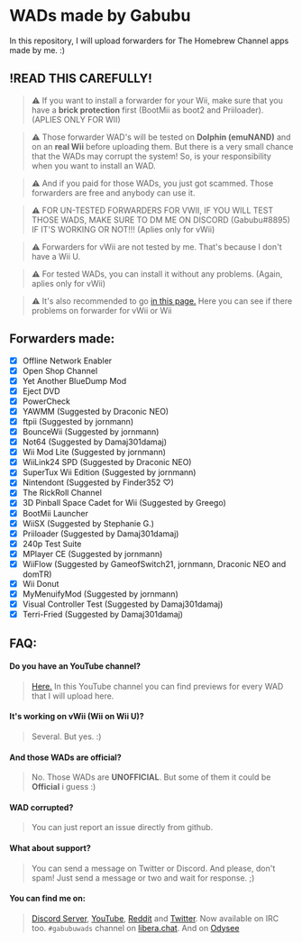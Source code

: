 # WADs made by Gabubu
In this repository, I will upload forwarders for The Homebrew Channel apps made by me. :)

## !READ THIS CAREFULLY!
>⚠️ If you want to install a forwarder for your Wii, make sure that you have a **brick protection** first (BootMii as boot2 and Priiloader). (APLIES ONLY FOR WII)

>⚠️ Those forwarder WAD's will be tested on **Dolphin (emuNAND)** and on an **real Wii** before uploading them. But there is a very small chance that the WADs may corrupt the system! So, is your responsibility when you want to install an WAD.

>⚠️ And if you paid for those WADs, you just got scammed. Those forwarders are free and anybody can use it.

>⚠️ FOR UN-TESTED FORWARDERS FOR VWII, IF YOU WILL TEST THOSE WADS, MAKE SURE TO DM ME ON DISCORD (Gabubu#8895) IF IT'S WORKING OR NOT!!! (Aplies only for vWii)

>⚠️ Forwarders for vWii are not tested by me. That's because I don't have a Wii U.

>⚠️ For tested WADs, you can install it without any problems. (Again, aplies only for vWii)

>⚠️ It's also recommended to go [in this page.](https://github.com/GabubuAvailable/WADs-by-Gabubu/wiki/Forwarders-(WADs)) Here you can see if there problems on forwarder for vWii or Wii

## Forwarders made:
- [x] Offline Network Enabler
- [x] Open Shop Channel
- [x] Yet Another BlueDump Mod
- [x] Eject DVD
- [x] PowerCheck
- [x] YAWMM (Suggested by Draconic NEO)
- [x] ftpii (Suggested by jornmann)
- [x] BounceWii (Suggested by jornmann)
- [x] Not64 (Suggested by Damaj301damaj)
- [x] Wii Mod Lite (Suggested by jornmann)
- [x] WiiLink24 SPD (Suggested by Draconic NEO)
- [x] SuperTux Wii Edition (Suggested by jornmann)
- [x] Nintendont (Suggested by Finder352 ♡)
- [x] The RickRoll Channel
- [x] 3D Pinball Space Cadet for Wii (Suggested by Greego)
- [x] BootMii Launcher
- [X] WiiSX (Suggested by Stephanie G.)
- [x] Priiloader (Suggested by Damaj301damaj)
- [x] 240p Test Suite
- [x] MPlayer CE (Suggested by jornmann)
- [x] WiiFlow (Suggested by GameofSwitch21, jornmann, Draconic NEO and domTR)
- [x] Wii Donut
- [x] MyMenuifyMod (Suggested by jornmann)
- [x] Visual Controller Test (Suggested by Damaj301damaj)
- [x] Terri-Fried (Suggested by Damaj301damaj)

## FAQ:
#### Do you have an YouTube channel?
>[Here.](https://youtube.com/channel/UCmTUqZ62B-KrDhbzTuRdfAw)
>In this YouTube channel you can find previews for every WAD that I will upload here.

#### It's working on vWii (Wii on Wii U)?
>Several. But yes. :)

#### And those WADs are official?
>No. Those WADs are **UNOFFICIAL**. But some of them it could be **Official** i guess :)

#### WAD corrupted?
>You can just report an issue directly from github.

#### What about support?
>You can send a message on Twitter or Discord.
>And please, don't spam! Just send a message or two and wait for response. ;)

#### You can find me on:
>[Discord Server](https://discord.com/invite/EAJwxRaMGB), [YouTube](https://www.youtube.com/GabubuWADs), [Reddit](https://www.reddit.com/user/HCA_YT) and [Twitter](https://twitter.com/GabubuIsTaken).
Now available on IRC too. `#gabubuwads` channel on [libera.chat](https://libera.chat). And on [Odysee](https://odysee.com/@Gabubu:4?r=2pYLpecBMYvSua6eJJxAkjfjfzjVSCKk)
